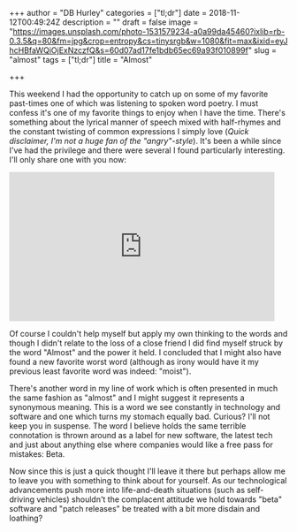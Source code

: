 +++
author = "DB Hurley"
categories = ["tl;dr"]
date = 2018-11-12T00:49:24Z
description = ""
draft = false
image = "https://images.unsplash.com/photo-1531579234-a0a99da45460?ixlib=rb-0.3.5&q=80&fm=jpg&crop=entropy&cs=tinysrgb&w=1080&fit=max&ixid=eyJhcHBfaWQiOjExNzczfQ&s=60d07ad17fe1bdb65ec69a93f010899f"
slug = "almost"
tags = ["tl;dr"]
title = "Almost"

+++


This weekend I had the opportunity to catch up on some of my favorite past-times one of which was listening to spoken word poetry. I must confess it's one of my favorite things to enjoy when I have the time. There's something about the lyrical manner of speech mixed with half-rhymes and the constant twisting of common expressions I simply love (_Quick disclaimer, I'm not a huge fan of the "angry"-style_). It's been a while since I've had the privilege and there were several I found particularly interesting. I'll only share one with you now:

<iframe width="480" height="270" src="https://www.youtube.com/embed/3wvnQcm3SZE?feature=oembed" frameborder="0" allow="accelerometer; autoplay; encrypted-media; gyroscope; picture-in-picture" allowfullscreen></iframe>

Of course I couldn't help myself but apply my own thinking to the words and though I didn't relate to the loss of a close friend I did find myself struck by the word "Almost" and the power it held. I concluded that I might also have found a new favorite worst word (although as irony would have it my previous least favorite word was indeed: "moist").

There's another word in my line of work which is often presented in much the same fashion as "almost" and I might suggest it represents a synonymous meaning. This is a word we see constantly in technology and software and one which turns my stomach equally bad. Curious? I'll not keep you in suspense. The word I believe holds the same terrible connotation is thrown around as a label for new software, the latest tech and just about anything else where companies would like a free pass for mistakes: Beta.

Now since this is just a quick thought I'll leave it there but perhaps allow me to leave you with something to think about for yourself. As our technological advancements push more into life-and-death situations (such as self-driving vehicles) shouldn't the complacent attitude we hold towards "beta" software and "patch releases" be treated with a bit more disdain and loathing?

